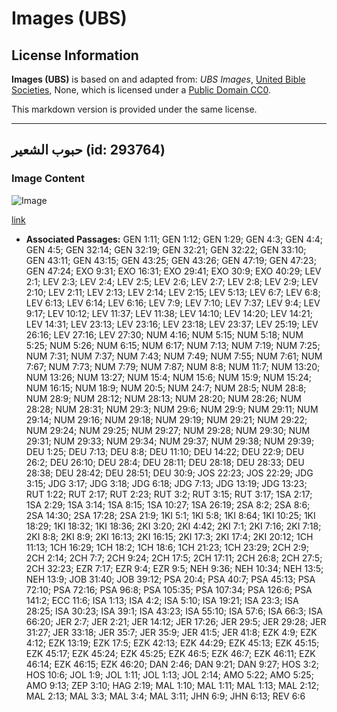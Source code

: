 # Images (UBS)

## License Information

**Images (UBS)** is based on and adapted from: _UBS Images_, [United Bible Societies](https://unitedbiblesocieties.org/), None, which is licensed under a [Public Domain CC0](https://creativecommons.org/public-domain/cc0/).

This markdown version is provided under the same license.



--------------------------------

## حبوب الشعير (id: 293764)

### Image Content

![Image](https://cdn.aquifer.bible/aquifer-content/resources/Media/WEB-0056_barley_grain.jpg)

[link](https://cdn.aquifer.bible/aquifer-content/resources/Media/WEB-0056_barley_grain.jpg)

* **Associated Passages:** GEN 1:11; GEN 1:12; GEN 1:29; GEN 4:3; GEN 4:4; GEN 4:5; GEN 32:14; GEN 32:19; GEN 32:21; GEN 32:22; GEN 33:10; GEN 43:11; GEN 43:15; GEN 43:25; GEN 43:26; GEN 47:19; GEN 47:23; GEN 47:24; EXO 9:31; EXO 16:31; EXO 29:41; EXO 30:9; EXO 40:29; LEV 2:1; LEV 2:3; LEV 2:4; LEV 2:5; LEV 2:6; LEV 2:7; LEV 2:8; LEV 2:9; LEV 2:10; LEV 2:11; LEV 2:13; LEV 2:14; LEV 2:15; LEV 5:13; LEV 6:7; LEV 6:8; LEV 6:13; LEV 6:14; LEV 6:16; LEV 7:9; LEV 7:10; LEV 7:37; LEV 9:4; LEV 9:17; LEV 10:12; LEV 11:37; LEV 11:38; LEV 14:10; LEV 14:20; LEV 14:21; LEV 14:31; LEV 23:13; LEV 23:16; LEV 23:18; LEV 23:37; LEV 25:19; LEV 26:16; LEV 27:16; LEV 27:30; NUM 4:16; NUM 5:15; NUM 5:18; NUM 5:25; NUM 5:26; NUM 6:15; NUM 6:17; NUM 7:13; NUM 7:19; NUM 7:25; NUM 7:31; NUM 7:37; NUM 7:43; NUM 7:49; NUM 7:55; NUM 7:61; NUM 7:67; NUM 7:73; NUM 7:79; NUM 7:87; NUM 8:8; NUM 11:7; NUM 13:20; NUM 13:26; NUM 13:27; NUM 15:4; NUM 15:6; NUM 15:9; NUM 15:24; NUM 16:15; NUM 18:9; NUM 20:5; NUM 24:7; NUM 28:5; NUM 28:8; NUM 28:9; NUM 28:12; NUM 28:13; NUM 28:20; NUM 28:26; NUM 28:28; NUM 28:31; NUM 29:3; NUM 29:6; NUM 29:9; NUM 29:11; NUM 29:14; NUM 29:16; NUM 29:18; NUM 29:19; NUM 29:21; NUM 29:22; NUM 29:24; NUM 29:25; NUM 29:27; NUM 29:28; NUM 29:30; NUM 29:31; NUM 29:33; NUM 29:34; NUM 29:37; NUM 29:38; NUM 29:39; DEU 1:25; DEU 7:13; DEU 8:8; DEU 11:10; DEU 14:22; DEU 22:9; DEU 26:2; DEU 26:10; DEU 28:4; DEU 28:11; DEU 28:18; DEU 28:33; DEU 28:38; DEU 28:42; DEU 28:51; DEU 30:9; JOS 22:23; JOS 22:29; JDG 3:15; JDG 3:17; JDG 3:18; JDG 6:18; JDG 7:13; JDG 13:19; JDG 13:23; RUT 1:22; RUT 2:17; RUT 2:23; RUT 3:2; RUT 3:15; RUT 3:17; 1SA 2:17; 1SA 2:29; 1SA 3:14; 1SA 8:15; 1SA 10:27; 1SA 26:19; 2SA 8:2; 2SA 8:6; 2SA 14:30; 2SA 17:28; 2SA 21:9; 1KI 5:1; 1KI 5:8; 1KI 8:64; 1KI 10:25; 1KI 18:29; 1KI 18:32; 1KI 18:36; 2KI 3:20; 2KI 4:42; 2KI 7:1; 2KI 7:16; 2KI 7:18; 2KI 8:8; 2KI 8:9; 2KI 16:13; 2KI 16:15; 2KI 17:3; 2KI 17:4; 2KI 20:12; 1CH 11:13; 1CH 16:29; 1CH 18:2; 1CH 18:6; 1CH 21:23; 1CH 23:29; 2CH 2:9; 2CH 2:14; 2CH 7:7; 2CH 9:24; 2CH 17:5; 2CH 17:11; 2CH 26:8; 2CH 27:5; 2CH 32:23; EZR 7:17; EZR 9:4; EZR 9:5; NEH 9:36; NEH 10:34; NEH 13:5; NEH 13:9; JOB 31:40; JOB 39:12; PSA 20:4; PSA 40:7; PSA 45:13; PSA 72:10; PSA 72:16; PSA 96:8; PSA 105:35; PSA 107:34; PSA 126:6; PSA 141:2; ECC 11:6; ISA 1:13; ISA 4:2; ISA 5:10; ISA 19:21; ISA 23:3; ISA 28:25; ISA 30:23; ISA 39:1; ISA 43:23; ISA 55:10; ISA 57:6; ISA 66:3; ISA 66:20; JER 2:7; JER 2:21; JER 14:12; JER 17:26; JER 29:5; JER 29:28; JER 31:27; JER 33:18; JER 35:7; JER 35:9; JER 41:5; JER 41:8; EZK 4:9; EZK 4:12; EZK 13:19; EZK 17:5; EZK 42:13; EZK 44:29; EZK 45:13; EZK 45:15; EZK 45:17; EZK 45:24; EZK 45:25; EZK 46:5; EZK 46:7; EZK 46:11; EZK 46:14; EZK 46:15; EZK 46:20; DAN 2:46; DAN 9:21; DAN 9:27; HOS 3:2; HOS 10:6; JOL 1:9; JOL 1:11; JOL 1:13; JOL 2:14; AMO 5:22; AMO 5:25; AMO 9:13; ZEP 3:10; HAG 2:19; MAL 1:10; MAL 1:11; MAL 1:13; MAL 2:12; MAL 2:13; MAL 3:3; MAL 3:4; MAL 3:11; JHN 6:9; JHN 6:13; REV 6:6


